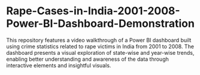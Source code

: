 # Rape-Cases-in-India-2001-2008-Power-BI-Dashboard-Demonstration
This repository features a video walkthrough of a Power BI dashboard built using crime statistics related to rape victims in India from 2001 to 2008. The dashboard presents a visual exploration of state-wise and year-wise trends, enabling better understanding and awareness of the data through interactive elements and insightful visuals.
